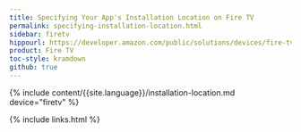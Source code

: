 ```yaml
---
title: Specifying Your App's Installation Location on Fire TV
permalink: specifying-installation-location.html
sidebar: firetv
hippourl: https://developer.amazon.com/public/solutions/devices/fire-tv/docs/specifying-installation-location
product: Fire TV
toc-style: kramdown
github: true
---
```


{% include content/{{site.language}}/installation-location.md device="firetv" %}

{% include links.html %}
